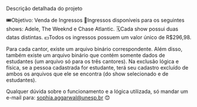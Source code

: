 Descrição detalhada do projeto

🎟️Objetivo: Venda de Ingressos
🎤Ingressos disponíveis para os seguintes shows: Adele, The Weeknd e Chase Atlantic.
🗓️Cada show possui duas datas distintas.
💵Todos os ingressos possuem um valor único de R$296,98.

Para cada cantor, existe um arquivo binário correspondente. Além disso, também existe um arquivo binário que contém somente dados de estudantes (um arquivo só para os três cantores).
Na exclusão lógica e física, se a pessoa cadastrada for estudante, terá seu cadastro excluído de ambos os arquivos que ele se encontra (do show selecionado e de estudantes).

Qualquer dúvida sobre o funcionamento e a lógica utilizada, só mandar um e-mail para: sophia.aggarwal@unesp.br 😊
